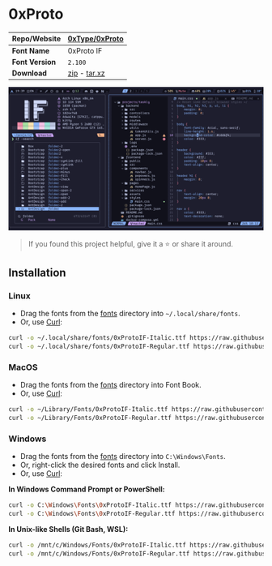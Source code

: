 <!-- SHORTCUT REFERENCE LINKS -->

[zip]: https://github.com/iconicFonts/if/releases/download/v1.1.0/0xProto.zip
[tar]: https://github.com/iconicFonts/if/releases/download/v1.1.0/0xProto.tar.gz
[url]: https://github.com/0xType/0xProto

# 0xProto

| Repo/Website     | [0xType/0xProto][url]      |
| :--------------- | :------------------------- |
| **Font Name**    | 0xProto IF                 |
| **Font Version** | `2.100`                    |
| **Download**     | [zip][zip] - [tar.xz][tar] |

![Font preview](preview.png)

> If you found this project helpful, give it a :star: or share it around.

## Installation

### Linux

- Drag the fonts from the [fonts](fonts) directory into `~/.local/share/fonts`.
- Or, use [Curl](https://github.com/curl/curl):

```sh
curl -o ~/.local/share/fonts/0xProtoIF-Italic.ttf https://raw.githubusercontent.com/iconicFonts/if/main/fonts/patched/0xProto/fonts/0xProtoIF-Italic.ttf
curl -o ~/.local/share/fonts/0xProtoIF-Regular.ttf https://raw.githubusercontent.com/iconicFonts/if/main/fonts/patched/0xProto/fonts/0xProtoIF-Regular.ttf
```

### MacOS

- Drag the fonts from the [fonts](fonts) directory into Font Book.
- Or, use [Curl](https://github.com/curl/curl):

```sh
curl -o ~/Library/Fonts/0xProtoIF-Italic.ttf https://raw.githubusercontent.com/iconicFonts/if/main/fonts/patched/0xProto/fonts/0xProtoIF-Italic.ttf
curl -o ~/Library/Fonts/0xProtoIF-Regular.ttf https://raw.githubusercontent.com/iconicFonts/if/main/fonts/patched/0xProto/fonts/0xProtoIF-Regular.ttf
```

### Windows

- Drag the fonts from the [fonts](fonts) directory into `C:\Windows\Fonts`.
- Or, right-click the desired fonts and click Install.
- Or, use [Curl](https://github.com/curl/curl):

**In Windows Command Prompt or PowerShell:**

```sh
curl -o C:\Windows\Fonts\0xProtoIF-Italic.ttf https://raw.githubusercontent.com/iconicFonts/if/main/fonts/patched/0xProto/fonts/0xProtoIF-Italic.ttf
curl -o C:\Windows\Fonts\0xProtoIF-Regular.ttf https://raw.githubusercontent.com/iconicFonts/if/main/fonts/patched/0xProto/fonts/0xProtoIF-Regular.ttf
```

**In Unix-like Shells (Git Bash, WSL):**

```sh
curl -o /mnt/c/Windows/Fonts/0xProtoIF-Italic.ttf https://raw.githubusercontent.com/iconicFonts/if/main/fonts/patched/0xProto/fonts/0xProtoIF-Italic.ttf
curl -o /mnt/c/Windows/Fonts/0xProtoIF-Regular.ttf https://raw.githubusercontent.com/iconicFonts/if/main/fonts/patched/0xProto/fonts/0xProtoIF-Regular.ttf
```
